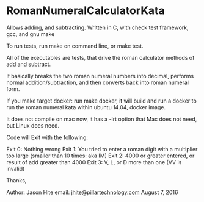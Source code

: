 # RomanNumeralCalculatorKata
Allows adding, and subtracting.  Written in C, with check test framework, gcc, and gnu make

To run tests, run make on command line, or make test.

All of the executables are tests, that drive the roman calculator methods of add and subtract.

It basically breaks the two roman numeral numbers into decimal, performs normal addition/subtraction, and then converts back into roman numeral form.

If you make target docker: run make docker, it will build and run a docker to run the roman numeral kata within ubuntu 14.04, docker image.

It does not compile on mac now, it has a -lrt option that Mac does not need, but Linux does need.

Code will Exit with the following:

Exit 0: Nothing wrong
Exit 1: You tried to enter a roman digit with a multiplier too large (smaller than 10 times: aka IM)
Exit 2: 4000 or greater entered, or result of add greater than 4000
Exit 3: V, L, or D more than one (VV is invalid)

Thanks,

Author: Jason Hite
email: jhite@pillartechnology.com
August 7, 2016


